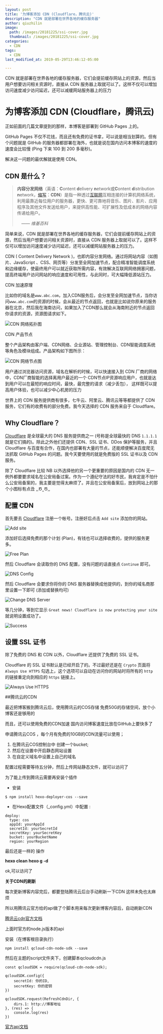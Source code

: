 ```yaml
---
layout: post
title: '为博客添加 CDN (Cloudflare，腾讯云)'
description: "CDN 就是部署在世界各地的缓存服务器"
author: qiuzhilin
image: 
  path: /images/20181225/ssi-cover.jpg
  thumbnail: /images/20181225/ssi-cover.jpg
categories: 
  - CDN
tags: 
  - CDN
last_modified_at: 2019-05-29T13:46:12-05:00

---
```


CDN 就是部署在世界各地的缓存服务器，它们会提前缓存网站上的资源，然后当用户想要访问相关资源时，直接从 CDN 服务器上取就可以了。这样不仅可以增加访问速度减少访问延迟，还可以减缓网站服务器上的压力

<!-- more -->

# 为博客添加 CDN (Cloudflare，腾讯云)

正如前面的几篇文章提到的那样，本博客是部署到 GitHub Pages 上的。

GitHub Pages 不仅不花钱，而且还有免费的证书拿，可以说是相当划算的。但有个问题就是 GitHub 的服务器都部署在海外，也就是说在国内访问本博客的速度的速度会比较慢 (Ping 下来 100 到 200 多毫秒)。

解决这一问题的最优解就是使用 CDN。

## CDN 是什么？

> **内容分发网络**（英语：**C**ontent **d**elivery **n**etwork或**C**ontent **d**istribution **n**etwork，[缩写](https://zh.wikipedia.org/wiki/縮寫)：**CDN**）是指一种透过[互联网](https://zh.wikipedia.org/wiki/互聯網)互相连接的计算机网络系统，利用最靠近每位用户的服务器，更快、更可靠地将音乐、图片、影片、应用程序及其他文件发送给用户，来提供高性能、可扩展性及低成本的网络内容传递给用户。
>
>  *—— 维基百科*

简单来说，CDN 就是部署在世界各地的缓存服务器，它们会提前缓存网站上的资源，然后当用户想要访问相关资源时，直接从 CDN 服务器上取就可以了。这样不仅可以增加访问速度减少访问延迟，还可以减缓网站服务器上的压力。

CDN ( Content Delivery Network )，也即内容分发网络。通过将网站内容（如图片、JavaScript 、CSS、网页等）分发至全网加速节点，配合精准智能调度系统和边缘缓存，使最终用户可以就近获取所需内容，有效解决互联网网络拥塞问题，提高终端用户访问网站的响应速度和可用性，与此同时，可大幅降低源站压力。

CDN 加速原理

比如你的域名是` www.abc.com `，加入CDN服务后，会分发至全网加速节点，当你访问` www.abc.com `的资源的时候，会从最近的节点返回，也就是比如说你原来的服务器在北京，然后我在海南访问，如果加入了CDN那么就会从海南附近的节点返回你请求的资源，资源图请求如下。

![CDN 网络拓扑图](https://cdn.www.sojson.com/ui/images/cdn-1.jpg)

CDN 产品节点

整个产品架构由客户端、CDN网络、企业源站、管理控制台、CDN智能调度系统等角色及模块组成。产品架构如下图所示：

![CDN 网络节点图](https://cdn.www.sojson.com/ui/images/cdn-2.png)

用户通过浏览器访问资源，域名在解析的时候，可以快速接入到 CDN 厂商的网络中，CDN厂商智能的选择离用户最近的一个 CDN节点IP资源响应用户，也就是达到用户可以在最短的响应时间，最快，最完整的请求（减少丢包）， 这样既可以提高用户体验，也可以减少中心机房的压力

世界上的 CDN 服务提供商有很多，七牛云、阿里云、腾讯云等等都提供了 CDN 服务，它们有的收费有的部分免费。我今天选择的 CDN 服务来自于 Cloudflare。

## Why Cloudflare？

[Cloudflare](https://dash.cloudflare.com/) 是全球最大的 DNS 服务提供商之一 (号称是全球最快的 DNS `1.1.1.1` 就是它们搞的)。除此之外他们还提供 CDN、SSL 证书、DDos 保护等服务，并且 Cloudflare 与百度有合作，在国内也部署有大量的节点，还能顺便解决百度爬无法抓取 GitHub Pages 的问题。我今天要使用的就是免费版的 SSL 证书以及 CDN 服务。

除了 Cloudflare 比较 NB 以外选择他的另一个更重要的原因是国内的 CDN 无一例外都要要求域名在公安局备过案。作为一个遵纪守法的好市民，我肯定是不怕什么公安局备案的，我主要是觉得太麻烦了。并且在公安局备案后，放到网站上的那个小图标有点丑 ,,Ծ‸Ծ,,

## 配置 CDN

首先要去 [Cloudflare](https://dash.cloudflare.com/) 注册一个帐号。注册好后点击 `Add site` 添加你的网站。

![Add site](https://mogeko.github.io/blog-images/r/056/add-site.png)

添加好后选择免费的那个计划 (Plan)，有钱也可以选择收费的，提供的服务更多。

![Free Plan](https://mogeko.github.io/blog-images/r/056/free-plan.png)

然后 Cloudflare 会读取你的 DNS 配置，没有问题的话直接点 `Continue` 即可。

![DNS Config](https://mogeko.github.io/blog-images/r/056/dns-config.png)

然后 Cloudflare 会要求你将你的 DNS 服务器替换成他提供的，到你的域名商那里设置一下即可 (添加或替换均可)

![Change DNS Server](https://mogeko.github.io/blog-images/r/056/change-dns-server.png.png)

等几分钟，等到它显示 `Great news! Cloudflare is now protecting your site` 就说明设置成功了。

![Success](https://mogeko.github.io/blog-images/r/056/success.png)

## 设置 SSL 证书

除了免费的 DNS 和 CDN 以外，Cloudflare 还提供了免费的 SSL 证书。

Cloudflare 的 SSL 证书默认是已经开启了的。不过最好还是在 `Crypto` 页面将 `Always Use HTTPS` 勾选上，这个选项可以自动在访问你的网站时将所有的 `http` 的链接重定向到相应的 `https` 链接上。

![Always Use HTTPS](https://mogeko.github.io/blog-images/r/056/always-use-https.png)



##腾讯云的CDN

最近把博客搬到腾讯云后，使用腾讯云的COS存储
免费50G的存储空间，放个小博客还是够用的

而且，还可以使用免费的CDN加速
国内访问博客速度比放在GitHub上要快多了

申请腾讯云COS ，每个月有免费的10GB的CDN流量可以使用；

1. 在腾讯云COS控制台中 创建一个bucket;
2. 然后在设置中开启静态网站设置
3. 在自定义域名中设置上自己的域名





配置过程需要等待五分钟，然后上传网站静态文件，就可以访问了

为了能上传到腾讯云需要再安装个插件

- 安装

```
$ npm install hexo-deployer-cos --save
```

- 在Hexo配置文件（_config.yml）中配置 :

```
deploy:
  type: cos
  appId: yourAppId
  secretId: yourSecretId
  secretKey: yourSecretKey
  bucket: yourBucketName
  region: yourRegion
```

最后还是一样的 操作

**hexo clean**
**hexo g -d**

ok,可以访问了

**关于CDN的刷新**

每次更新博客内容完后，都要登陆腾讯云后台手动刷新一下CDN
这样未免也太麻烦

所以用腾讯云官方给的api做了个脚本用来每次更新博客内容后，自动刷新CDN

[腾讯云cdn官方文档](https://github.com/QCloudCDN/CDN_API_DEMO/tree/master/Qcloud_CDN_API/nodejs)

上面时官方的node.js版本的api

安装（在博客根目录执行）

```
npm install qcloud-cdn-node-sdk --save
```

然后在主题的script文件夹下，创建脚本qcloudcdn.js

```
const qcloudSDK = require(qcloud-cdn-node-sdk);

qcloudSDK.config({
    secretId: 你的ID,
    secretKey: 你的密钥
})

qcloudSDK.request(RefreshCdnDir, {
	dirs.1: http://博客地址 
}, (res) => {
    console.log(res)
})
```

[官方api文档](https://github.com/QCloudCDN/CDN_API_SDK/blob/master/README.md)

